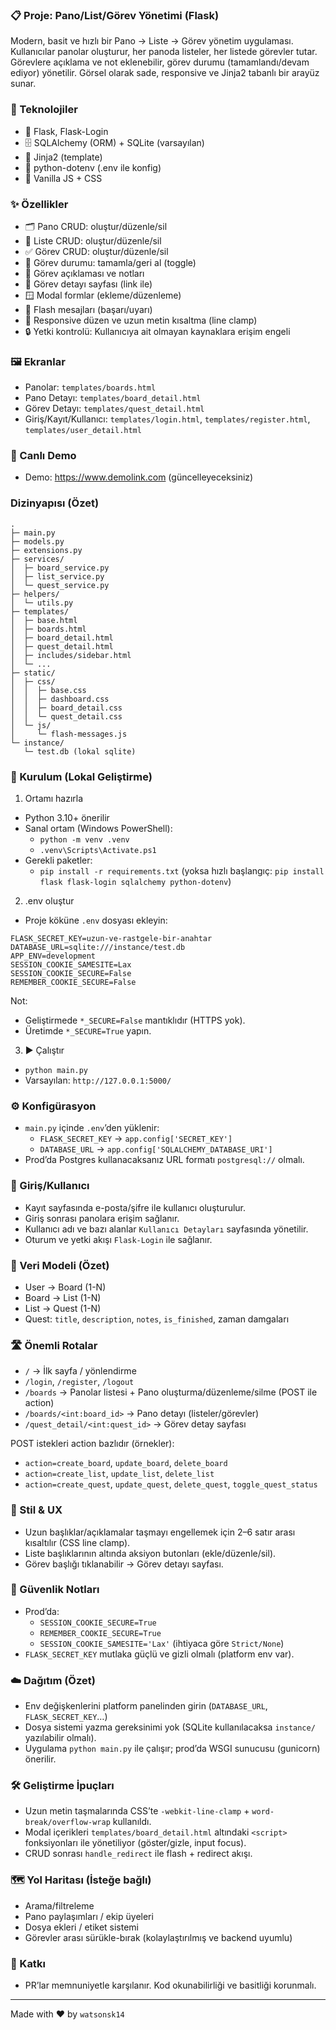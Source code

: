 ### 📋 Proje: Pano/List/Görev Yönetimi (Flask)

Modern, basit ve hızlı bir Pano → Liste → Görev yönetim uygulaması. Kullanıcılar panolar oluşturur, her panoda listeler, her listede görevler tutar. Görevlere açıklama ve not eklenebilir, görev durumu (tamamlandı/devam ediyor) yönetilir. Görsel olarak sade, responsive ve Jinja2 tabanlı bir arayüz sunar.

### 🧰 Teknolojiler
- 🐍 Flask, Flask-Login
- 🗄️ SQLAlchemy (ORM) + SQLite (varsayılan)
- 🧩 Jinja2 (template)
- 🔐 python-dotenv (.env ile konfig)
- 🎨 Vanilla JS + CSS

### ✨ Özellikler
- 🗂️ Pano CRUD: oluştur/düzenle/sil
- 🧱 Liste CRUD: oluştur/düzenle/sil
- ✅ Görev CRUD: oluştur/düzenle/sil
- 🔁 Görev durumu: tamamla/geri al (toggle)
- 📝 Görev açıklaması ve notları
- 🔎 Görev detayı sayfası (link ile)
- 🪟 Modal formlar (ekleme/düzenleme)
- 🔔 Flash mesajları (başarı/uyarı)
- 📱 Responsive düzen ve uzun metin kısaltma (line clamp)
- 🔒 Yetki kontrolü: Kullanıcıya ait olmayan kaynaklara erişim engeli

### 🖼️ Ekranlar
- Panolar: `templates/boards.html`
- Pano Detayı: `templates/board_detail.html`
- Görev Detayı: `templates/quest_detail.html`
- Giriş/Kayıt/Kullanıcı: `templates/login.html`, `templates/register.html`, `templates/user_detail.html`

### 🚀 Canlı Demo
- Demo: https://www.demolink.com (güncelleyeceksiniz)

### Dizinyapısı (Özet)
```
.
├─ main.py
├─ models.py
├─ extensions.py
├─ services/
│  ├─ board_service.py
│  ├─ list_service.py
│  └─ quest_service.py
├─ helpers/
│  └─ utils.py
├─ templates/
│  ├─ base.html
│  ├─ boards.html
│  ├─ board_detail.html
│  ├─ quest_detail.html
│  ├─ includes/sidebar.html
│  └─ ...
├─ static/
│  ├─ css/
│  │  ├─ base.css
│  │  ├─ dashboard.css
│  │  ├─ board_detail.css
│  │  └─ quest_detail.css
│  └─ js/
│     └─ flash-messages.js
└─ instance/
   └─ test.db (lokal sqlite)
```

### 🧪 Kurulum (Lokal Geliştirme)
1) Ortamı hazırla
- Python 3.10+ önerilir
- Sanal ortam (Windows PowerShell):
  - `python -m venv .venv`
  - `.venv\Scripts\Activate.ps1`
- Gerekli paketler:
  - `pip install -r requirements.txt` (yoksa hızlı başlangıç: `pip install flask flask-login sqlalchemy python-dotenv`)

2) .env oluştur
- Proje köküne `.env` dosyası ekleyin:
```
FLASK_SECRET_KEY=uzun-ve-rastgele-bir-anahtar
DATABASE_URL=sqlite:///instance/test.db
APP_ENV=development
SESSION_COOKIE_SAMESITE=Lax
SESSION_COOKIE_SECURE=False
REMEMBER_COOKIE_SECURE=False
```
Not:
- Geliştirmede `*_SECURE=False` mantıklıdır (HTTPS yok).
- Üretimde `*_SECURE=True` yapın.

3) ▶️ Çalıştır
- `python main.py`
- Varsayılan: `http://127.0.0.1:5000/`

### ⚙️ Konfigürasyon
- `main.py` içinde `.env`’den yüklenir:
  - `FLASK_SECRET_KEY` → `app.config['SECRET_KEY']`
  - `DATABASE_URL` → `app.config['SQLALCHEMY_DATABASE_URI']`
- Prod’da Postgres kullanacaksanız URL formatı `postgresql://` olmalı.

### 👤 Giriş/Kullanıcı
- Kayıt sayfasında e-posta/şifre ile kullanıcı oluşturulur.
- Giriş sonrası panolara erişim sağlanır.
- Kullanıcı adı ve bazı alanlar `Kullanıcı Detayları` sayfasında yönetilir.
- Oturum ve yetki akışı `Flask-Login` ile sağlanır.

### 🧱 Veri Modeli (Özet)
- User → Board (1-N)
- Board → List (1-N)
- List → Quest (1-N)
- Quest: `title`, `description`, `notes`, `is_finished`, zaman damgaları

### 🛣️ Önemli Rotalar
- `/` → İlk sayfa / yönlendirme
- `/login`, `/register`, `/logout`
- `/boards` → Panolar listesi + Pano oluşturma/düzenleme/silme (POST ile action)
- `/boards/<int:board_id>` → Pano detayı (listeler/görevler)
- `/quest_detail/<int:quest_id>` → Görev detay sayfası

POST istekleri action bazlıdır (örnekler):
- `action=create_board`, `update_board`, `delete_board`
- `action=create_list`, `update_list`, `delete_list`
- `action=create_quest`, `update_quest`, `delete_quest`, `toggle_quest_status`

### 🎯 Stil & UX
- Uzun başlıklar/açıklamalar taşmayı engellemek için 2–6 satır arası kısaltılır (CSS line clamp).
- Liste başlıklarının altında aksiyon butonları (ekle/düzenle/sil).
- Görev başlığı tıklanabilir → Görev detayı sayfası.

### 🔐 Güvenlik Notları
- Prod’da:
  - `SESSION_COOKIE_SECURE=True`
  - `REMEMBER_COOKIE_SECURE=True`
  - `SESSION_COOKIE_SAMESITE='Lax'` (ihtiyaca göre `Strict/None`)
- `FLASK_SECRET_KEY` mutlaka güçlü ve gizli olmalı (platform env var).

### ☁️ Dağıtım (Özet)
- Env değişkenlerini platform panelinden girin (`DATABASE_URL`, `FLASK_SECRET_KEY`…)
- Dosya sistemi yazma gereksinimi yok (SQLite kullanılacaksa `instance/` yazılabilir olmalı).
- Uygulama `python main.py` ile çalışır; prod’da WSGI sunucusu (gunicorn) önerilir.

### 🛠️ Geliştirme İpuçları
- Uzun metin taşmalarında CSS’te `-webkit-line-clamp` + `word-break/overflow-wrap` kullanıldı.
- Modal içerikleri `templates/board_detail.html` altındaki `<script>` fonksiyonları ile yönetiliyor (göster/gizle, input focus).
- CRUD sonrası `handle_redirect` ile flash + redirect akışı.

### 🗺️ Yol Haritası (İsteğe bağlı)
- Arama/filtreleme
- Pano paylaşımları / ekip üyeleri
- Dosya ekleri / etiket sistemi
- Görevler arası sürükle-bırak (kolaylaştırılmış ve backend uyumlu)

### 🤝 Katkı
- PR’lar memnuniyetle karşılanır. Kod okunabilirliği ve basitliği korunmalı.

---

Made with ❤️ by `watsonsk14`


